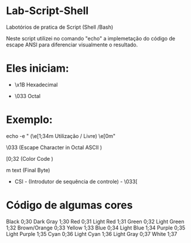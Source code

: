 # Lab-Script-Shell
 Labotórios de pratica de Script (Shell /Bash)

Neste script utilizei no comando  "echo" a implemetação do código de escape ANSI 
para diferenciar visualmente o resultado.

# Eles iniciam:

* \x1B Hexadecimal

* \033 Octal

# Exemplo:
echo -e " (\e[1;34m Utilização / Livre) \e[0m"


\033 (Escape Character in Octal ASCII )                   
    
[0;32  (Color Code )

m text (Final Byte)


* CSI - (Introdutor de sequência de controle) - \033[

 
# Código de algumas cores

Black        0;30     Dark Gray     1;30
Red          0;31     Light Red     1;31
Green        0;32     Light Green   1;32
Brown/Orange 0;33     Yellow        1;33
Blue         0;34     Light Blue    1;34
Purple       0;35     Light Purple  1;35
Cyan         0;36     Light Cyan    1;36
Light Gray   0;37     White         1;37

